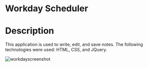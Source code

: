 # Workday Scheduler

# Description
This application is used to write, edit, and save notes. The following technologies were used: HTML, CSS, and JQuery. 

![workdayscreenshot](https://user-images.githubusercontent.com/90358453/153731840-8c9e1396-fa93-4296-b151-4c1037955061.PNG)
